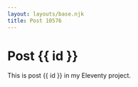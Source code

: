 ```yaml
---
layout: layouts/base.njk
title: Post 10576
---
```


# Post {{ id }}

This is post {{ id }} in my Eleventy project.
